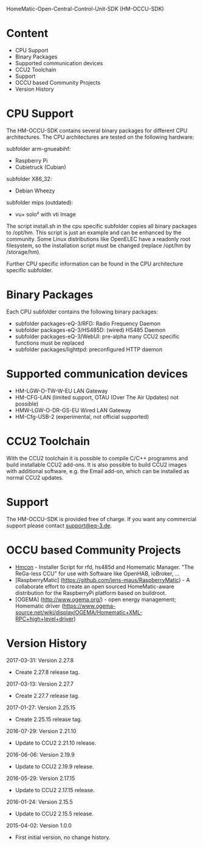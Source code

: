 HomeMatic-Open-Central-Control-Unit-SDK (HM-OCCU-SDK)

Content
=======

- CPU Support
- Binary Packages
- Supported communication devices
- CCU2 Toolchain 
- Support
- OCCU based Community Projects
- Version History

CPU Support
===========

The HM-OCCU-SDK contains several binary packages for different CPU
architectures. 
The CPU architectures are tested on the following hardware:

subfolder arm-gnueabihf: 
- Raspberry Pi 
- Cubietruck (Cubian)

subfolder X86_32:
- Debian Wheezy

subfolder mips (outdated):
- vu+ solo² with vti Image

The script install.sh in the cpu specific subfolder copies all binary packages
to /opt/hm. 
This script is just an example and can be enhanced by the community. Some Linux
distributions like OpenELEC have a readonly root filesystem, so the
installation script must be changed (replace /opt/hm by /storage/hm).

Further CPU specific information can be found in the CPU architecture specific
subfolder.

Binary Packages
=============== 
Each CPU subfolder contains the following binary packages:

- subfolder packages-eQ-3/RFD: Radio Frequency Daemon 
- subfolder packages-eQ-3/HS485D: (wired) HS485 Daemon
- subfolder packages-eQ-3/WebUI: pre-alpha many CCU2 specific functions must be replaced
- subfolder packages/lighttpd: preconfigured HTTP daemon

Supported communication devices
===============================
- HM-LGW-O-TW-W-EU LAN Gateway
- HM-CFG-LAN (limited support, OTAU (Over The Air Updates) not possible)
- HMW-LGW-O-DR-GS-EU Wired LAN Gateway
- HM-Cfg-USB-2 (experimental, not official supported)

CCU2 Toolchain
==============
With the CCU2 toolchain it is possible to compile C/C++ programms and build
installable CCU2 add-ons. 
It is also possible to build CCU2 images with additional software, e.g. the
Email add-on, which can be installed as normal CCU2 updates.

Support
=======
The HM-OCCU-SDK is provided free of charge. If you want any commercial support
please contact support@eq-3.de.


OCCU based Community Projects
=============================
 * [Hmcon](https://github.com/hobbyquaker/hmcon) - Installer Script for rfd, hs485d and Homematic Manager. "The ReGa-less CCU" for use with Software like OpenHAB, ioBroker, ...
 * [RaspberryMatic] (https://github.com/jens-maus/RaspberryMatic) - A collaborate effort to create an open sourced HomeMatic-aware distribution for the RaspberryPi platform based on buildroot.
 * [OGEMA] (http://www.ogema.org/) - open energy management; Homematic driver (https://www.ogema-source.net/wiki/display/OGEMA/Homematic+XML-RPC+high+level+driver)

Version History
===============

2017-03-31: Version 2.27.8
- Create 2.27.8 release tag. 

2017-03-13: Version 2.27.7
- Create 2.27.7 release tag. 

2017-01-27: Version 2.25.15
- Create 2.25.15 release tag. 

2016-07-29: Version 2.21.10
- Update to CCU2 2.21.10 release. 

2016-06-06: Version 2.19.9
- Update to CCU2 2.19.9 release. 

2016-05-29: Version 2.17.15
- Update to CCU2 2.17.15 release. 

2016-01-24: Version 2.15.5
- Update to CCU2 2.15.5 release. 

2015-04-02: Version 1.0.0
- First initial version, no change history.
